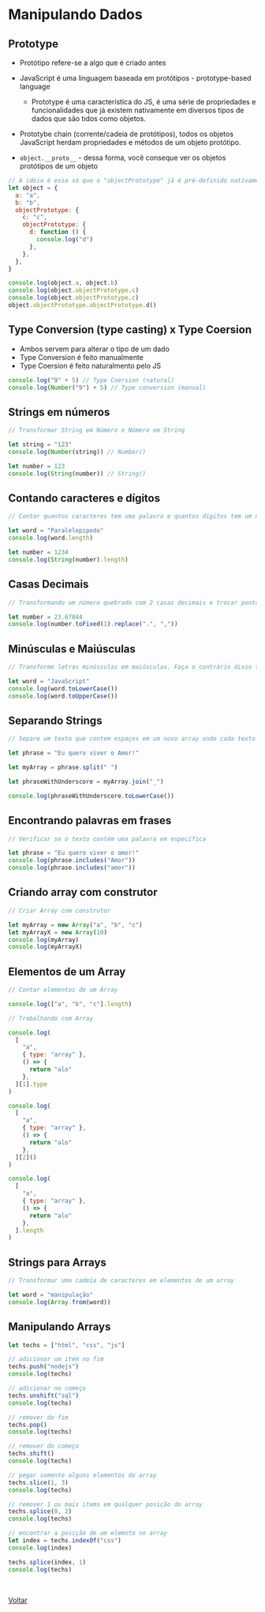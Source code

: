 # Manipulando Dados

## Prototype

- Protótipo refere-se a algo que é criado antes

- JavaScript é uma linguagem baseada em protótipos - prototype-based language

  - Prototype é uma característica do JS, é uma série de propriedades e funcionalidades que já existem nativamente em diversos tipos de dados que são tidos como objetos.

- Prototybe chain (corrente/cadeia de protótipos), todos os objetos JavaScript herdam propriedades e métodos de um objeto protótipo.

- `object.__proto__` - dessa forma, você conseque ver os objetos protótipos de um objeto

```js
// A ideia é essa só que o "objectPrototype" já é pré-definido nativamente e possue vários métodos e atributos.
let object = {
  a: "a",
  b: "b",
  objectPrototype: {
    c: "c",
    objectPrototype: {
      d: function () {
        console.log("d")
      },
    },
  },
}

console.log(object.a, object.b)
console.log(object.objectPrototype.c)
console.log(object.objectPrototype.c)
object.objectPrototype.objectPrototype.d()
```

## Type Conversion (type casting) x Type Coersion

- Ambos servem para alterar o tipo de um dado
- Type Conversion é feito manualmente
- Type Coersion é feito naturalmento pelo JS

```js
console.log("9" + 5) // Type Coersion (natural)
console.log(Number("9") + 5) // Type conversion (manual)
```

## Strings em números

```js
// Transformar String em Número e Número em String

let string = "123"
console.log(Number(string)) // Number()

let number = 123
console.log(String(number)) // String()
```

## Contando caracteres e dígitos

```js
// Contar quantos caracteres tem uma palavra e quantos dígitos tem um número

let word = "Paralelepipedo"
console.log(word.length)

let number = 1234
console.log(String(number).length)
```

## Casas Decimais

```js
// Transformando um número quebrado com 2 casas decimais e trocar ponto por vírgula

let number = 23.67844
console.log(number.toFixed(1).replace(".", ","))
```

## Minúsculas e Maiúsculas

```js
// Transforme letras minúsculas em maiúsculas. Faça o contrário disso também

let word = "JavaScript"
console.log(word.toLowerCase())
console.log(word.toUpperCase())
```

## Separando Strings

```js
// Separe um texto que contem espaços em um novo array onde cada texto é uma posição do array. Depois disso, transforme o array em um texto e onde eram espaços, coloque "_" (underline).

let phrase = "Eu quero viver o Amor!"

let myArray = phrase.split(" ")

let phraseWithUnderscore = myArray.join("_")

console.log(phraseWithUnderscore.toLowerCase())
```

## Encontrando palavras em frases

```js
// Verificar se o texto contém uma palavra em específica

let phrase = "Eu quero viver o amor!"
console.log(phrase.includes("Amor"))
console.log(phrase.includes("amor"))
```

## Criando array com construtor

```js
// Criar Array com construtor

let myArray = new Array("a", "b", "c")
let myArrayX = new Array(10)
console.log(myArray)
console.log(myArrayX)
```

## Elementos de um Array

```js
// Contar elementos de um Array

console.log(["a", "b", "c"].length)

// Trabalhando com Array

console.log(
  [
    "a",
    { type: "array" },
    () => {
      return "alo"
    },
  ][1].type
)

console.log(
  [
    "a",
    { type: "array" },
    () => {
      return "alo"
    },
  ][2]()
)

console.log(
  [
    "a",
    { type: "array" },
    () => {
      return "alo"
    },
  ].length
)
```

## Strings para Arrays

```js
// Transformar uma cadeia de caracteres em elementos de um array

let word = "manipulação"
console.log(Array.from(word))
```

## Manipulando Arrays

```js
let techs = ["html", "css", "js"]

// adicionar um item no fim
techs.push("nodejs")
console.log(techs)

// adicionar no começo
techs.unshift("sql")
console.log(techs)

// remover do fim
techs.pop()
console.log(techs)

// remover do começo
techs.shift()
console.log(techs)

// pegar somente alguns elementos do array
techs.slice(1, 3)
console.log(techs)

// remover 1 ou mais items em qualquer posição do array
techs.splice(0, 2)
console.log(techs)

// encontrar a posição de um elemnto no array
let index = techs.indexOf("css")
console.log(index)

techs.splice(index, 1)
console.log(techs)
```

<br>

<a href="../README.md">Voltar</a>
